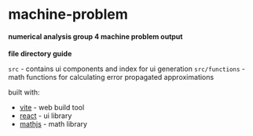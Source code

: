 # machine-problem

#### numerical analysis group 4 machine problem output

**file directory guide**

`src` - contains ui components and index for ui generation
`src/functions` - math functions for calculating error propagated approximations


built with:
- [vite](https://vitejs.dev/) - web build tool 
- [react](https://reactjs.org/) - ui library
- [mathjs](https://mathjs.org/) - math library
